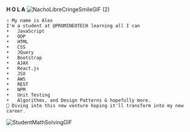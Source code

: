 <b>H O L A</b> 
<break> ![NachoLibreCringeSmileGIF (2)](https://user-images.githubusercontent.com/110204464/184495561-f6af4afd-5b1d-4c2a-90ed-f8c71b8265f1.gif)


	✌️ My name is Alex 
	I'm a student at @PROMINEOTECH learning all I can 
	•	JavaScript
	•	OOP
	•	HTML
	•	CSS
	•	JQuery
	•	Bootstrap
	•	AJAX
	•	React.js
	•	JSX
	•	AWS
	•	REST
	•	NPM
	•	Unit Testing
	•	Algorithms, and Design Patterns & hopefully more.
	🙌 Diving into this new venture hoping it'll transform into my new career.

![StudentMathSolvingGIF](https://user-images.githubusercontent.com/110204464/184495566-0b42f2f9-384d-4e9d-b8ce-67a4c254adf8.gif)
